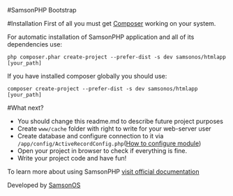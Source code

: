 #SamsonPHP Bootstrap

#Installation
First of all you must get [Composer](http://getcomposer.org) working on your system.

For automatic installation of SamsonPHP application and all of its dependencies use:
```shell
php composer.phar create-project --prefer-dist -s dev samsonos/htmlapp [your_path]
``` 

If you have installed composer globally you should use: 
```shell
composer create-project --prefer-dist -s dev samsonos/htmlapp [your_path]
```

#What next?
* You should change this readme.md to describe future project purposes
* Create ```www/cache``` folder with right to write for your web-server user
* Create database and configure connection to it via ```/app/config/ActiveRecordConfig.php```([How to configure module](https://github.com/samsonphp/config))
* Open your project in browser to check if everything is fine.
* Write your project code and have fun!

To learn more about using SamsonPHP [visit official documentation](http://samsonphp.com)

Developed by [SamsonOS](http://samsonos.com/)
